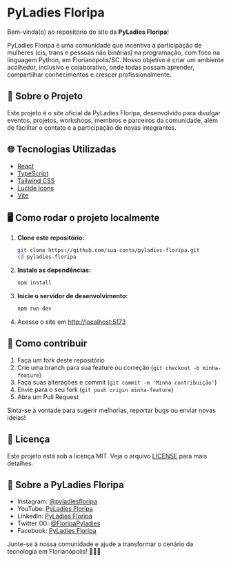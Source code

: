 # PyLadies Floripa

Bem-vinda(o) ao repositório do site da **PyLadies Floripa**!

PyLadies Floripa é uma comunidade que incentiva a participação de mulheres (cis, trans e pessoas não binárias) na programação, com foco na linguagem Python, em Florianópolis/SC. Nosso objetivo é criar um ambiente acolhedor, inclusivo e colaborativo, onde todas possam aprender, compartilhar conhecimentos e crescer profissionalmente.

## 🚀 Sobre o Projeto

Este projeto é o site oficial da PyLadies Floripa, desenvolvido para divulgar eventos, projetos, workshops, membros e parceiros da comunidade, além de facilitar o contato e a participação de novas integrantes.

## 🌐 Tecnologias Utilizadas

- [React](https://react.dev/)
- [TypeScript](https://www.typescriptlang.org/)
- [Tailwind CSS](https://tailwindcss.com/)
- [Lucide Icons](https://lucide.dev/)
- [Vite](https://vitejs.dev/)

## 🖥️ Como rodar o projeto localmente

1. **Clone este repositório:**
   ```bash
   git clone https://github.com/sua-conta/pyladies-floripa.git
   cd pyladies-floripa
   ```

2. **Instale as dependências:**
   ```bash
   npm install
   ```

3. **Inicie o servidor de desenvolvimento:**
   ```bash
   npm run dev
   ```

4. Acesse o site em [http://localhost:5173](http://localhost:5173)

## 🤝 Como contribuir

1. Faça um fork deste repositório
2. Crie uma branch para sua feature ou correção (`git checkout -b minha-feature`)
3. Faça suas alterações e commit (`git commit -m 'Minha contribuição'`)
4. Envie para o seu fork (`git push origin minha-feature`)
5. Abra um Pull Request

Sinta-se à vontade para sugerir melhorias, reportar bugs ou enviar novas ideias!

## 📄 Licença

Este projeto está sob a licença MIT. Veja o arquivo [LICENSE](LICENSE) para mais detalhes.

## 💜 Sobre a PyLadies Floripa

- Instagram: [@pyladiesfloripa](https://www.instagram.com/pyladiesfloripa/)
- YouTube: [PyLadies Floripa](https://www.youtube.com/@PyladiesFloripa)
- LinkedIn: [PyLadies Floripa](https://www.linkedin.com/company/pyladies-floripa/posts/?feedView=all)
- Twitter (X): [@FloripaPyladies](https://x.com/FloripaPyladies)
- Facebook: [PyLadies Floripa](https://www.facebook.com/pyladiesfloripa)

Junte-se à nossa comunidade e ajude a transformar o cenário da tecnologia em Florianópolis! 🚀🐍💜
